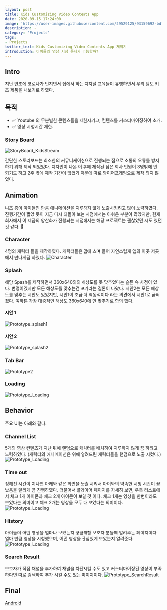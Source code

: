 ```yaml
---
layout: post
title: Kids Customizing Video Contents App
date: 2020-09-15 17:24:00
image: 'https://user-images.githubusercontent.com/29529125/93159692-bdf75e00-f749-11ea-858e-2f52b556c8e8.png'
description: -
category: 'Projects'
tags:
- Projects
twitter_text: Kids Customizing Video Contents App 제작기
introduction: 아이들의 영상 시청 통제가 가능할까?
---
```


## Intro
지난 연초에 코로나가 번지면서 집에서 하는 디지털 교육들이 유행하면서 우리 팀도 키즈 제품을 내보기로 하였다.

## 목적
- ✅ Youtube 의 무분별한 콘텐츠들을 제한시키고, 컨텐츠를 커스터마이징하여 소개.
- ✅ 영상 시청시간 제한.

### Story Board
![StoryBoard_KidsStream](https://user-images.githubusercontent.com/29529125/93167963-c311d880-f75c-11ea-9e4c-badfe481f02a.png)

간단한 스토리보드는 최소한의 커뮤니케이션으로 진행되는 점으로 소통의 오류를 방지하기 위해 제작 되었었다. 디자인이 나온 이 후에 제작된 점은 회사 인원이 3명밖에 안 되기도 하고 2주 밖에 제작 기간이 없었기 때문에 따로 와이어프레임으로 제작 되지 않었다. 

## Animation
니즈 층이 아이들인 만큼 애니메이션을 지루하지 않게 노출시키려고 많이 노력하였다.  진행기간이 짧았 듯이 지금 다시 되돌아 보는 시점에서는 아쉬운 부분이 많았지만, 현재 회사에서 이 제품의 양산화가 진행되는 시점에서는 해당 프로젝트는 괜찮았던 시도 였던 것 같다. 🐤

### Character
4명의 캐릭터 들을 제작하였다. 캐릭터들은 앱에 스며 들어 자연스럽게 앱의 이곳 저곳에서 만나게끔 하였다.
![Character](https://user-images.githubusercontent.com/29529125/93155538-4b828000-f741-11ea-822f-585f9d3a8c4f.gif)

### Splash
해당 Spash를 제작하면서 360x640외의 해상도를 못 맞추었다는 슬픈 속 사정이 있다. 변명이겠지만 모든 해상도를 맞추는건 포기라는 결론이 나왔다. 시안2는 모든 해상도를 맞추는 시안도 있었지만, 시안1이 조금 더 역동적이다 라는 의견에서 시안1로 굳혀졌다. 여하튼 가장 대중적인 해상도 360x640에 만 맞추기로 합의 했다. 
#### 시안 1
![Prototype_splash1](https://user-images.githubusercontent.com/29529125/93064014-006d5c00-f6b2-11ea-822e-9e274a6436b4.gif)
#### 시안 2
![Prototype_splash2](https://user-images.githubusercontent.com/29529125/93184366-1bee6a80-f777-11ea-8314-5a3656b838f2.gif)

### Tab Bar
![Prototype2](https://user-images.githubusercontent.com/29529125/93155372-e75fbc00-f740-11ea-82e8-4bed41f69a2f.gif)

### Loading
![Prototype_Loading](https://user-images.githubusercontent.com/29529125/93155756-bfbd2380-f741-11ea-92d2-52ae89657cea.gif)

## Behavior
주요 UI는 아래와 같다.
### Channel List
5개의 영상 컨텐츠가 지난 뒤에 랜덤으로 캐릭터를 배치하여 지루하지 않게 끔 하려고 노력하였다. (캐릭터의 애니메이션은 위에 알려드린 캐릭터들을 랜덤으로 노출 시켰다.)
![Prototype_Loading](https://user-images.githubusercontent.com/29529125/93156560-4cb4ac80-f743-11ea-8119-fb23e3c85fa2.gif)

### Time out
정해진 시간이 지나면 아래와 같은 화면을 노출 시켜서 아이와의 약속한 시청 시간이 끝났음을 알리게 끔 진행하였다. 더불어서 플레이어 페이지를 자세히 보면, 우측 리스트에서 체크 1개 아이콘과 체크 2개 아이콘이 보일  것 이다. 체크 1개는 영상을 한번이라도 보았다는 의미이고 체크 2개는 영상을 모두 다 보았다는 의미이다. 
![Prototype_Loading](https://user-images.githubusercontent.com/29529125/93158539-432d4380-f747-11ea-9818-61b8d06f77da.gif)

### History
아이들이 어떤 영상을 얼마나 보았는지 궁금해할 보호자 분들께 알려주는 페이지이다. 얼마 만큼 영상을 시청했으며, 어떤 영상을 관심있게 보았는지 알려준다.
![Prototype_Loading](https://user-images.githubusercontent.com/29529125/93160698-d9636880-f74b-11ea-8699-6ef7fc2067f3.gif)

### Search Result
보호자가 직접 채널을 추가하여 채널을 차단시킬 수도 있고 커스터마이징된 영상이 부족하다면 따로 검색하여 추가 시킬 수도 있는 페이지이다.
![Prototype_SearchResult](https://user-images.githubusercontent.com/29529125/93162372-9efbca80-f74f-11ea-8a42-db33e5af4ce0.gif)

## Final
[Android](https://play.google.com/store/apps/details?id=io.tm.kids.vstream)
